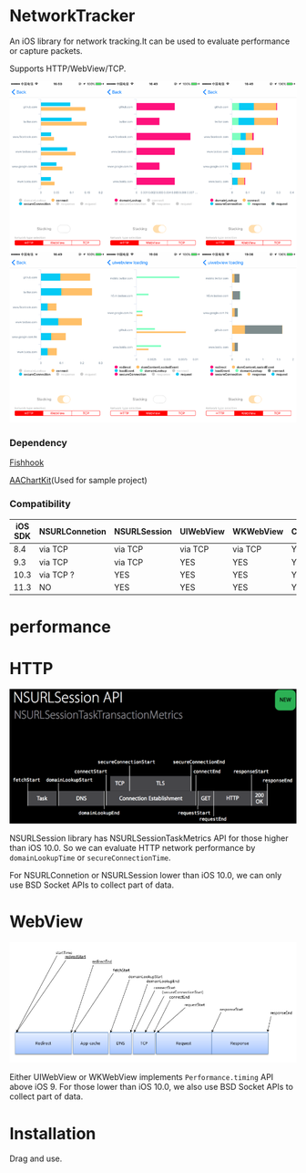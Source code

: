 # NetworkTracker

An iOS library for network tracking.It can be used to evaluate performance or capture packets.

Supports HTTP/WebView/TCP.

![](/assets/Group.png)

### Dependency

[Fishhook](https://github.com/facebook/fishhook)

[AAChartKit](https://github.com/AAChartModel/AAChartKit)(Used for sample project)

### Compatibility

|iOS SDK|NSURLConnetion|NSURLSession|UIWebView|WKWebView|CocoaAyncSocket
|-| - | -| - | -| - |
|8.4| via TCP | via TCP  | via TCP | via TCP | YES |
|9.3| via TCP|via TCP | YES| YES|YES|
|10.3| via TCP ?|YES| YES| YES|YES|
|11.3| NO |YES| YES| YES|YES|

# performance

# HTTP

![](/assets/urlsession.png)

NSURLSession library has NSURLSessionTaskMetrics API for those higher than iOS 10.0.
So we can evaluate HTTP network performance by ```domainLookupTime``` or ```secureConnectionTime```.

For NSURLConnetion or NSURLSession lower than iOS 10.0, we can only use BSD Socket APIs to collect part of data.

# WebView

![](/assets/webview.png)

Either UIWebView or WKWebView implements ```Performance.timing``` API above iOS 9.
For those lower than iOS 10.0, we also use BSD Socket APIs to collect part of data.


# Installation

Drag and use.
